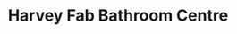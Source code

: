 ---
title: "Harvey Fab Bathroom Centre"
url: /great-bookham/harvey-fab-bathroom-centre/
shop: bathroom
---
